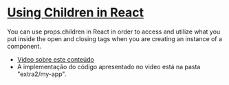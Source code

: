 # [Using Children in React](../notas-de-aula/Using%20Children%20in%20React.md)

You can use props.children in React in order to access and utilize what you put inside the open and closing tags when you are creating an instance of a component.

* [Video sobre este conteúdo](https://www.youtube.com/watch?v=JpM9hiQTlAk)
* A implementação do código apresentado no video está na pasta "extra2/my-app".

